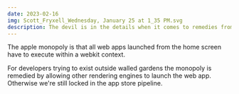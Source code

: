 ```yaml
---
date: 2023-02-16
img: Scott_Fryxell_Wednesday, January 25 at 1_35 PM.svg
description: The devil is in the details when it comes to remedies from monopoly stifling a marketplace
---
```


The apple monopoly is that all web apps launched from the home screen have to execute within a webkit context.

For developers trying to exist outside walled gardens the monopoly is remedied by allowing other rendering engines to launch the web app. Otherwise we're still locked in the app store pipeline.
